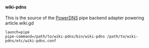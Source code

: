 #### wiki-pdns

This is the source of the [PowerDNS](http://powerdns.com/) pipe backend adapter powering article.wiki.gd

    launch=pipe
    pipe-command=/path/to/wiki-pdns/bin/wiki-pdns /path/to/wiki-pdns/etc/wiki-pdns.conf

